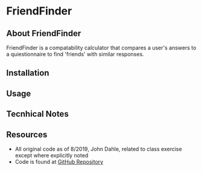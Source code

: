 # FriendFinder

## About FriendFinder
FriendFinder is a compatability calculator that compares a user's answers to a quiestionnaire to find 'friends' with similar responses.

## Installation

## Usage

## Tecnhical Notes

## Resources
* All original code as of 8/2019, John Dahle, related to class exercise except where explicitly noted
* Code is found at [GitHub Repository](https://github.com/jmdahle/FriendFinder)
